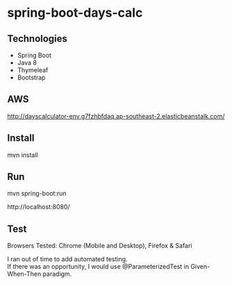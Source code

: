 # spring-boot-days-calc

## Technologies
* Spring Boot 
* Java 8
* Thymeleaf 
* Bootstrap

## AWS
http://dayscalculator-env.g7fzhbfdaq.ap-southeast-2.elasticbeanstalk.com/

## Install
mvn install

## Run
mvn spring-boot:run

http://localhost:8080/

## Test
Browsers Tested: Chrome (Mobile and Desktop), Firefox & Safari

I ran out of time to add automated testing.   
If there was an opportunity, I would use @ParameterizedTest in Given-When-Then paradigm. 

